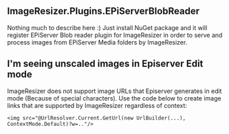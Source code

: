 ## ImageResizer.Plugins.EPiServerBlobReader

Nothing much to describe here :)
Just install NuGet package and it will register EPiServer Blob reader plugin for ImageResizer in order to serve and process images from EPiServer Media folders by ImageResizer.

## I'm seeing unscaled images in Episerver Edit mode

ImageResizer does not support image URLs that Episerver generates in edit mode (Because of special characters). Use the code below to create image links that are supported by ImageResizer regardless of context:
```
<img src="@UrlResolver.Current.GetUrl(new UrlBuilder(...), ContextMode.Default)?w=.."/>
```
